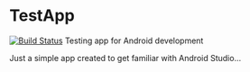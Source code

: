 # TestApp
[![Build Status](https://travis-ci.org/karyiteh/TestApp.svg?branch=master)](https://travis-ci.org/karyiteh/TestApp)
Testing app for Android development

Just a simple app created to get familiar with Android Studio...
